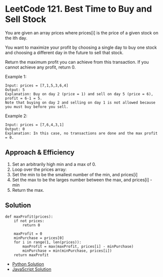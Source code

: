 # LeetCode 121. Best Time to Buy and Sell Stock
You are given an array prices where prices[i] is the price of a given stock on the ith day.

You want to maximize your profit by choosing a single day to buy one stock and choosing a different day in the future to sell that stock.

Return the maximum profit you can achieve from this transaction. If you cannot achieve any profit, return 0.

Example 1:
```
Input: prices = [7,1,5,3,6,4]
Output: 5
Explanation: Buy on day 2 (price = 1) and sell on day 5 (price = 6), profit = 6-1 = 5.
Note that buying on day 2 and selling on day 1 is not allowed because you must buy before you sell.
```
Example 2:
```
Input: prices = [7,6,4,3,1]
Output: 0
Explanation: In this case, no transactions are done and the max profit = 0.
```

## Approach & Efficiency
1. Set an arbitrarily high min and a max of 0.
1. Loop over the prices array:
  1. Set the min to be the smallest number of the min, and prices[i]
  1. Set the max to be the larges number between the max, and prices[i] - min
1. Return the max.

## Solution
```
def maxProfit(prices):
    if not prices:
        return 0

    maxProfit = 0
    minPurchase = prices[0]
    for i in range(1, len(prices)):
        maxProfit = max(maxProfit, prices[i] - minPurchase)
        minPurchase = min(minPurchase, prices[i])
    return maxProfit

```
- [Python Solution](./buy_and_sellstock.py)
- [JavaScript Solution](../../../../javascript/arrays/buyAndSellStock/README.md)

 
